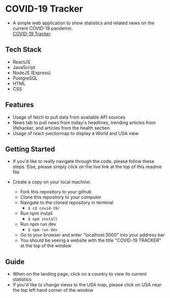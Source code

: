 COVID-19 Tracker 
======

- A simple web application to show statistics and related news on the current COVID-19 pandemic. <br>
[COVID-19 Tracker](https://cvtracker.kevinihm.com)

## Tech Stack

- ReactJS
- JavaScript
- NodeJS (Express)
- PostgreSQL
- HTML
- CSS

## Features

- Usage of fetch to pull data from available API sources
- News tab to pull news from today's headlines, trending articles from lifehacker, and articles from the health section
- Usage of react-jvectormap to display a World and USA view

## Getting Started
- If you'd like to really navigate through the code, please follow these steps. Else, please simply click on the live link at the top of this readme file

- Create a copy on your local machine:
  - Fork this repository to your github
  - Clone this repository to your computer
  - Navigate to the cloned repository in terminal
    - `$ cd covid-19/`
  - Run npm install
    - `$ npm install`
  - Run npm run dev
    - `$ npm run dev`
  - Go to your browser and enter "localhost:3000" into your address bar
  - You should be seeing a website with the title "COVID-19 TRACKER" at the top of the window

## Guide
- When on the landing page, click on a country to view its current statistics
- If you'd like to change views to the USA map, please click on USA near the top left hand corner of the window
